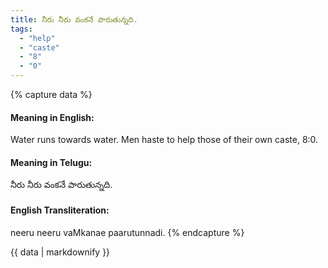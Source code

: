 ```yaml
---
title: నీరు నీరు వంకనే పారుతున్నది.
tags:
  - "help"
  - "caste"
  - "8"
  - "0"
---
```


{% capture data %}
#### Meaning in English:
Water runs towards water.
Men haste to help those of their own caste, 8:0.

#### Meaning in Telugu:
నీరు నీరు వంకనే పారుతున్నది.

#### English Transliteration:
neeru neeru vaMkanae paarutunnadi.
{% endcapture %}

{{ data | markdownify }}

